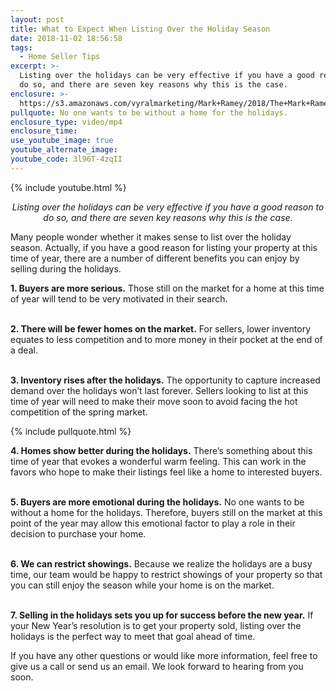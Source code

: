 ```yaml
---
layout: post
title: What to Expect When Listing Over the Holiday Season
date: 2018-11-02 18:56:58
tags:
  - Home Seller Tips
excerpt: >-
  Listing over the holidays can be very effective if you have a good reason to
  do so, and there are seven key reasons why this is the case.
enclosure: >-
  https://s3.amazonaws.com/vyralmarketing/Mark+Ramey/2018/The+Mark+Ramey+Group-+%255B15-24%255D+%257C+Selling+During+the+Holidays.mp4
pullquote: No one wants to be without a home for the holidays.
enclosure_type: video/mp4
enclosure_time:
use_youtube_image: true
youtube_alternate_image:
youtube_code: 3l96T-4zqII
---
```


{% include youtube.html %}

<p style="text-align: center;"><em>Listing over the holidays can be very effective if you have a good reason to do so, and there are seven key reasons why this is the case.</em></p>

Many people wonder whether it makes sense to list over the holiday season. Actually, if you have a good reason for listing your property at this time of year, there are a number of different benefits you can enjoy by selling during the holidays.&nbsp;

**1. Buyers are more serious.** Those still on the market for a home at this time of year will tend to be very motivated in their search.&nbsp;

<br>**2. There will be fewer homes on the market.** For sellers, lower inventory equates to less competition and to more money in their pocket at the end of a deal.&nbsp;

<br>**3. Inventory rises after the holidays.** The opportunity to capture increased demand over the holidays won’t last forever. Sellers looking to list at this time of year will need to make their move soon to avoid facing the hot competition of the spring market.

{% include pullquote.html %}

**4. Homes show better during the holidays.** There’s something about this time of year that evokes a wonderful warm feeling. This can work in the favors who hope to make their listings feel like a home to interested buyers.<br>&nbsp;

**5. Buyers are more emotional during the holidays.** No one wants to be without a home for the holidays. Therefore, buyers still on the market at this point of the year may allow this emotional factor to play a role in their decision to purchase your home.<br>&nbsp;

**6. We can restrict showings.** Because we realize the holidays are a busy time, our team would be happy to restrict showings of your property so that you can still enjoy the season while your home is on the market.<br>&nbsp;

**7. Selling in the holidays sets you up for success before the new year.** If your New Year’s resolution is to get your property sold, listing over the holidays is the perfect way to meet that goal ahead of time.

If you have any other questions or would like more information, feel free to give us a call or send us an email. We look forward to hearing from you soon.